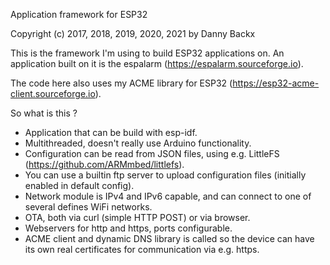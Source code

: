 Application framework for ESP32

Copyright (c) 2017, 2018, 2019, 2020, 2021 by Danny Backx

This is the framework I'm using to build ESP32 applications on.
An application built on it is the espalarm (https://espalarm.sourceforge.io).

The code here also uses my ACME library for ESP32 (https://esp32-acme-client.sourceforge.io).

So what is this ?
- Application that can be build with esp-idf.
- Multithreaded, doesn't really use Arduino functionality.
- Configuration can be read from JSON files, using e.g. LittleFS (https://github.com/ARMmbed/littlefs).
- You can use a builtin ftp server to upload configuration files (initially enabled in default config).
- Network module is IPv4 and IPv6 capable, and can connect to one of several defines WiFi networks.
- OTA, both via curl (simple HTTP POST) or via browser.
- Webservers for http and https, ports configurable.
- ACME client and dynamic DNS library is called so the device can have its own real certificates for
  communication via e.g. https.
